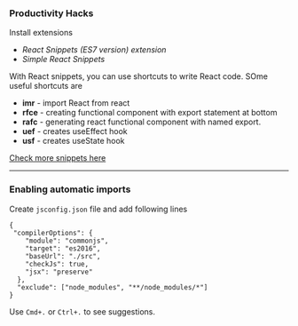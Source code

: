 ### Productivity Hacks

Install extensions

- <em>React Snippets (ES7 version) extension</em>
- <em>Simple React Snippets</em>

With React snippets, you can use shortcuts to write React code. SOme useful shortcuts are

- <b>imr</b> - import React from react
- <b>rfce</b> - creating functional component with export statement at bottom
- <b>rafc</b> - generating react functional component with named export.
- <b>uef</b> - creates useEffect hook
- <b>usf</b> - creates useState hook

[Check more snippets here](https://github.com/ults-io/vscode-react-javascript-snippets/blob/HEAD/docs/Snippets.md)

---

### Enabling automatic imports

Create `jsconfig.json` file and add following lines

```
{
 "compilerOptions": {
    "module": "commonjs",
    "target": "es2016",
    "baseUrl": "./src",
    "checkJs": true,
    "jsx": "preserve"
  },
  "exclude": ["node_modules", "**/node_modules/*"]
}

```

Use `Cmd+.` or `Ctrl+.` to see suggestions.
